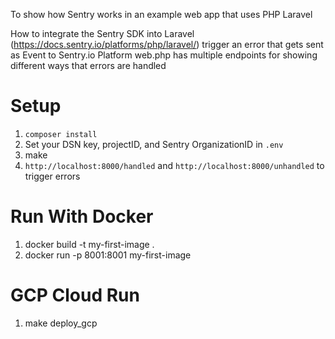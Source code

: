 To show how Sentry works in an example web app that uses PHP Laravel

How to integrate the Sentry SDK into Laravel (https://docs.sentry.io/platforms/php/laravel/)
trigger an error that gets sent as Event to Sentry.io Platform
web.php has multiple endpoints for showing different ways that errors are handled


# Setup
1. `composer install`
2. Set your DSN key, projectID, and Sentry OrganizationID in `.env`
4. make
5. `http://localhost:8000/handled` and `http://localhost:8000/unhandled` to trigger errors

# Run With Docker
1. docker build -t my-first-image .
2. docker run -p 8001:8001 my-first-image

# GCP Cloud Run
1. make deploy_gcp
